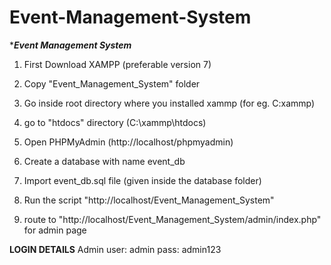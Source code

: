 # Event-Management-System

**********Event Management System*********

1. First Download XAMPP (preferable version 7)

2. Copy "Event_Management_System" folder

3. Go inside root directory where you installed xammp (for eg. C:xammp)

4. go to "htdocs" directory (C:\xammp\htdocs)

7. Open PHPMyAdmin (http://localhost/phpmyadmin)

8. Create a database with name event_db

6. Import event_db.sql file (given inside the database folder)

7. Run the script "http://localhost/Event_Management_System"

8. route to "http://localhost/Event_Management_System/admin/index.php" for admin page


**LOGIN DETAILS** 
Admin
user: admin
pass: admin123
